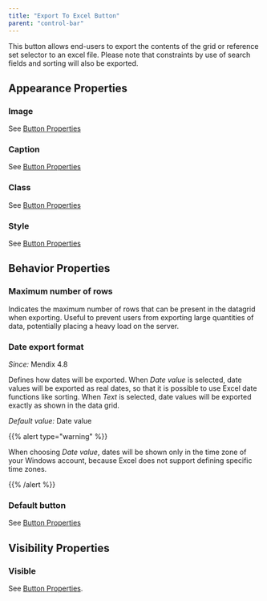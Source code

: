 ```yaml
---
title: "Export To Excel Button"
parent: "control-bar"
---
```

This button allows end-users to export the contents of the grid or reference set selector to an excel file. Please note that constraints by use of search fields and sorting will also be exported.

## Appearance Properties

### Image

See [Button Properties](button-properties)

### Caption

See [Button Properties](button-properties)

### Class

See [Button Properties](button-properties)

### Style

See [Button Properties](button-properties)

## Behavior Properties

### Maximum number of rows

Indicates the maximum number of rows that can be present in the datagrid when exporting. Useful to prevent users from exporting large quantities of data, potentially placing a heavy load on the server.

### Date export format

_Since:_ Mendix 4.8

Defines how dates will be exported. When _Date value_ is selected, date values will be exported as real dates, so that it is possible to use Excel date functions like sorting. When _Text_ is selected, date values will be exported exactly as shown in the data grid.

_Default value:_ Date value

{{% alert type="warning" %}}

When choosing _Date value_, dates will be shown only in the time zone of your Windows account, because Excel does not support defining specific time zones.

{{% /alert %}}

### Default button

See [Button Properties](button-properties)

## Visibility Properties

### Visible

See [Button Properties](button-properties).
